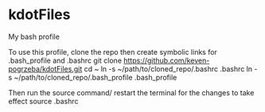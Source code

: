 # kdotFiles
My bash profile

To use this profile, clone the repo then create symbolic links for .bash_profile and .bashrc
git clone https://github.com/keven-pogrzeba/kdotFiles.git
cd ~
ln -s ~/path/to/cloned_repo/.bashrc .bashrc
ln -s ~/path/to/cloned_repo/.bash_profile .bash_profile

Then run the source command/ restart the terminal for the changes to take effect
source .bashrc
